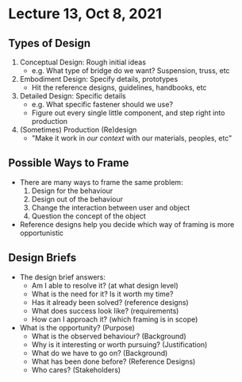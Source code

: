 # Lecture 13, Oct 8, 2021

## Types of Design

1. Conceptual Design: Rough initial ideas
	* e.g. What type of bridge do we want? Suspension, truss, etc
2. Embodiment Design: Specify details, prototypes
	* Hit the reference designs, guidelines, handbooks, etc
3. Detailed Design: Specific details
	* e.g. What specific fastener should we use?
	* Figure out every single little component, and step right into production
4. (Sometimes) Production (Re)design
	* "Make it work in *our context* with our materials, peoples, etc"

## Possible Ways to Frame

* There are many ways to frame the same problem:
	1. Design for the behaviour
	2. Design out of the behaviour
	3. Change the interaction between user and object
	4. Question the concept of the object
* Reference designs help you decide which way of framing is more opportunistic

## Design Briefs

* The design brief answers:
	* Am I able to resolve it? (at what design level)
	* What is the need for it? Is it worth my time?
	* Has it already been solved? (reference designs)
	* What does success look like? (requirements)
	* How can I approach it? (which framing is in scope)
* What is the opportunity? (Purpose)
	* What is the observed behaviour? (Background)
	* Why is it interesting or worth pursuing? (Justification)
	* What do we have to go on? (Background)
	* What has been done before? (Reference Designs)
	* Who cares? (Stakeholders)

